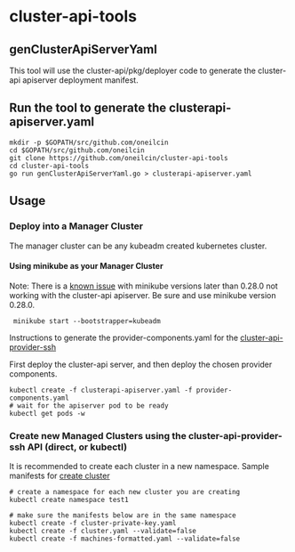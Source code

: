# cluster-api-tools

## genClusterApiServerYaml

This tool will use the cluster-api/pkg/deployer code to generate the cluster-api apiserver deployment manifest.

## Run the tool to generate the clusterapi-apiserver.yaml

    mkdir -p $GOPATH/src/github.com/oneilcin
    cd $GOPATH/src/github.com/oneilcin
    git clone https://github.com/oneilcin/cluster-api-tools
    cd cluster-api-tools
    go run genClusterApiServerYaml.go > clusterapi-apiserver.yaml

## Usage

### Deploy into a Manager Cluster
The manager cluster can be any kubeadm created kubernetes cluster.

#### Using minikube as your Manager Cluster

Note: There is a [known issue](https://github.com/kubernetes/minikube/issues/3076) with minikube versions later than 0.28.0 not working with the cluster-api apiserver.  Be sure and use minikube version 0.28.0.

     minikube start --bootstrapper=kubeadm

Instructions to generate the provider-components.yaml for the [cluster-api-provider-ssh](https://github.com/samsung-cnct/cluster-api-provider-ssh/blob/master/clusterctl/examples/ssh/README.md)

First deploy the cluster-api server, and then deploy the chosen provider components.
    
    kubectl create -f clusterapi-apiserver.yaml -f provider-components.yaml
    # wait for the apiserver pod to be ready
    kubectl get pods -w


### Create new Managed Clusters using the cluster-api-provider-ssh API (direct, or kubectl)

It is recommended to create each cluster in a new namespace.  Sample manifests for [create cluster](https://github.com/samsung-cnct/cluster-api-provider-ssh/tree/master/assets)

    # create a namespace for each new cluster you are creating
    kubectl create namespace test1
 
    # make sure the manifests below are in the same namespace
    kubectl create -f cluster-private-key.yaml
    kubectl create -f cluster.yaml --validate=false
    kubectl create -f machines-formatted.yaml --validate=false
